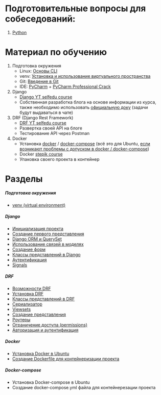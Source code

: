 
# Подготовительные вопросы для собеседований:
1. [Python](interview_qa/python.md)

# Материал по обучению

1. Подготовка окружения 
	- Linux: [Основы CLI](https://ru.hexlet.io/courses/cli-basics)
	- venv: [Установка и использование виртуального пространства](https://github.com/dragunov-m/Django-Progress/blob/master/docs/1.%20%D0%9E%D1%81%D0%BD%D0%BE%D0%B2%D1%8B%20%D0%B4%D0%BB%D1%8F%20%D0%BD%D0%B0%D1%87%D0%B0%D0%BB%D0%B0%20%D1%80%D0%B0%D0%B1%D0%BE%D1%82%D1%8B%20%D1%81%20%D0%BF%D1%80%D0%BE%D0%B5%D0%BA%D1%82%D0%BE%D0%BC.md)
	- Git: [Введение в Git](https://ru.hexlet.io/courses/intro_to_git)
	- IDE: [PyCharm](https://www.jetbrains.com/pycharm/) + [PyCharm Professional Crack](https://blog.llinh9ra.ru/%D1%81%D0%BE%D1%84%D1%82/%D0%B0%D0%BA%D1%82%D0%B8%D0%B2%D0%B0%D1%86%D0%B8%D1%8F-phpstorm-webstorm-intellij-idea-%D0%B8-%D0%B4%D1%80%D1%83%D0%B3%D0%B8%D0%B5-%D0%BF%D1%80%D0%BE%D0%B4%D1%83%D0%BA%D1%82%D1%8B-jetbrains-%D0%B2/)
2. Django
	- [Django YT selfedu course](https://www.youtube.com/playlist?list=PLA0M1Bcd0w8xO_39zZll2u1lz_Q-Mwn1F) 
	- Собственная разработка блога на основе информации из курса, также необходимо использовать [официальную доку](https://docs.djangoproject.com/en/4.2/) (задачи будут выдаваться в чате)
3. DRF (Django Rest Framework)
	- [DRF YT selfedu course](https://www.youtube.com/playlist?list=PLA0M1Bcd0w8xZA3Kl1fYmOH_MfLpiYMRs)
	- Развертка своей API на блоге
	- Тестирование API через Postman
4. Docker
	- Установка [docker](https://docs.docker.com/engine/install/ubuntu/) / [docker-compose](https://docs.docker.com/compose/install/linux/) (всё это для Ubuntu, [если возникают проблемы с допуском в docker / docker-compose](https://docs.docker.com/engine/install/linux-postinstall/))
	- Docker [stepik course](https://stepik.org/course/74010)
	- Упаковка своего проекта в контейнер

# Разделы

##### Подготовка окружения
- [venv (virtual environment)](venv.md)

##### Django
- [Инициализация проекта](https://github.com/dragunov-m/p_edu/blob/main/Django/1.%20%D0%98%D0%BD%D0%B8%D1%86%D0%B8%D0%B0%D0%BB%D0%B8%D0%B7%D0%B0%D1%86%D0%B8%D1%8F%20%D0%BF%D1%80%D0%BE%D0%B5%D0%BA%D1%82%D0%B0.md)
- [Создание первого представления](https://github.com/dragunov-m/p_edu/blob/main/Django/2.%20%D0%A1%D0%BE%D0%B7%D0%B4%D0%B0%D0%BD%D0%B8%D0%B5%20%D0%BF%D0%B5%D1%80%D0%B2%D0%BE%D0%B3%D0%BE%20%D0%BF%D1%80%D0%B5%D0%B4%D1%81%D1%82%D0%B0%D0%B2%D0%BB%D0%B5%D0%BD%D0%B8%D1%8F.md)
- [Django ORM и QuerySet](https://github.com/dragunov-m/p_edu/blob/main/Django/3.%20Django%20ORM%20%D0%B8%20QuerySet.md)
- [Использование связей в моделях](https://github.com/dragunov-m/p_edu/blob/main/Django/4.%20%D0%98%D1%81%D0%BF%D0%BE%D0%BB%D1%8C%D0%B7%D0%BE%D0%B2%D0%B0%D0%BD%D0%B8%D0%B5%20%D1%81%D0%B2%D1%8F%D0%B7%D0%B5%D0%B9%20%D0%B2%20%D0%BC%D0%BE%D0%B4%D0%B5%D0%BB%D1%8F%D1%85.md)
- [Создание форм](https://github.com/dragunov-m/p_edu/blob/main/Django/5.%20%D0%A1%D0%BE%D0%B7%D0%B4%D0%B0%D0%BD%D0%B8%D0%B5%20%D1%84%D0%BE%D1%80%D0%BC.md)
- [Классы представлений в Django](https://github.com/dragunov-m/p_edu/blob/main/Django/6.%20%D0%9A%D0%BB%D0%B0%D1%81%D1%81%D1%8B%20%D0%BF%D1%80%D0%B5%D0%B4%D1%81%D1%82%D0%B0%D0%B2%D0%BB%D0%B5%D0%BD%D0%B8%D0%B9%20%D0%B2%20Django.md)
- [Аутентификация](https://github.com/dragunov-m/p_edu/blob/main/Django/7.%20%D0%90%D1%83%D1%82%D0%B5%D0%BD%D1%82%D0%B8%D1%84%D0%B8%D0%BA%D0%B0%D1%86%D0%B8%D1%8F.md)
- [Signals](https://github.com/dragunov-m/p_edu/blob/main/Django/8.%20Signals.md)

##### DRF
- [Возможности DRF](https://github.com/dragunov-m/p_edu/blob/main/DRF/1.%20%D0%92%D0%BE%D0%B7%D0%BC%D0%BE%D0%B6%D0%BD%D0%BE%D1%81%D1%82%D0%B8%20DRF.md)
- [Установка DRF](https://github.com/dragunov-m/p_edu/blob/main/DRF/2.%20%D0%A3%D1%81%D1%82%D0%B0%D0%BD%D0%BE%D0%B2%D0%BA%D0%B0%20DRF.md)
- [Классы представлений в DRF]()
- [Сериализатор]()
- [Viewsets]()
- [Создание представления]()
- [Роутеры]()
- [Ограничение доступа (permissions)]()
- [Авторизация и аутентификация]()

##### Docker
- [Установка Docker в Ubuntu]()
- [Создание Dockerfile для контейнеризации проекта]()

##### Docker-compose
- Установка Docker-compose в Ubuntu
- Создание docker-compose.yml файла для контейнерезации проекта
